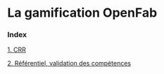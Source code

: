 # La gamification OpenFab

### Index

[1. CRR](https://github.com/zuperninja/WIP/blob/master/OpenFab/Gamification/crr.md)


[2. Référentiel, validation des compétences](https://github.com/zuperninja/WIP/blob/master/OpenFab/Gamification/referentiel-pedagogique.md)
